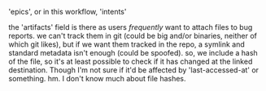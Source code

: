 'epics', or in this workflow, 'intents'

the 'artifacts' field is there as users *frequently* want to attach
files to bug reports. we can't track them in git (could be big and/or
binaries, neither of which git likes), but if we want them tracked in
the repo, a symlink and standard metadata isn't enough (could be spoofed).
so, we include a hash of the file, so it's at least possible to check
if it has changed at the linked destination. Though I'm not sure if it'd
be affected by 'last-accessed-at' or something. hm. I don't know much
about file hashes.
